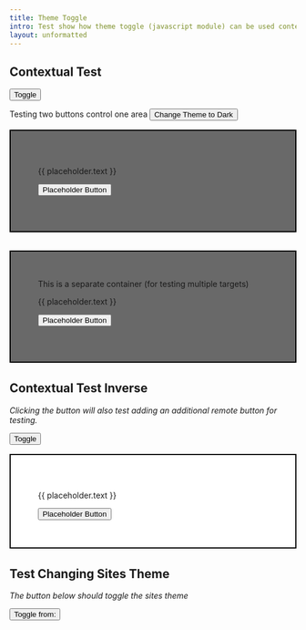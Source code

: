 ```yaml
---
title: Theme Toggle
intro: Test show how theme toggle (javascript module) can be used contextually/independently. It's also used on the site container.
layout: unformatted
---
```



<style>
  .theme-toggle-demo {
    border: 2px solid black;
    padding: 3rem;
    margin: 1rem 0 2rem 0;
  }
  .theme-toggle-demo.theme-light {
    background: white;
  }
  .theme-toggle-demo.theme-dark {
    background: DimGray;
  }
</style>

<h2 class="h2">Contextual Test</h2>

<button class="button" data-ulu-theme-toggle='{ 
  "target" : ".theme-target-demo-1",
  "group" : "group-1"
}'>
  <span class="button__icon fas fa-moon" data-ulu-theme-toggle-icon></span>
  <span>Toggle</span>
</button>

<p>
  Testing two buttons control one area
  <button class="link" data-ulu-theme-toggle-remote="group-1">
    Change Theme to <span data-ulu-theme-toggle-label>Dark</span>
  </button>
</p>

<div class="theme-target-demo-1 theme-toggle-demo theme-dark">
  <p>
    {{ placeholder.text }}
  </p>
  
  <button class="button">Placeholder Button</button>
</div>

<div class="theme-target-demo-1 theme-toggle-demo theme-dark">
  This is a separate container (for testing multiple targets)
  <p>
    {{ placeholder.text }}
  </p>
  
  <button class="button">Placeholder Button</button>
</div>


<h2 class="h2">Contextual Test Inverse</h2>

<p>
  <em>Clicking the button will also test adding an additional remote button for testing.</em>
</p>

<button class="button" data-ulu-theme-toggle='{ 
  "target" : "#demo-theme-2",
  "group" : "group-2"
}' data-demo-insert>
  <span class="button__icon fas fa-sun" data-ulu-theme-toggle-icon></span>
  <span>Toggle</span>
</button>

<div id="demo-theme-2" class="theme-toggle-demo theme-light">
  <p>
    {{ placeholder.text }}
  </p>
  <button class="button">Placeholder Button</button>
</div>


<script>
  // Quick script to test remote
  (() => {
    const button = document.querySelector("[data-demo-insert]");
    const createRemote = () => {
      const remote = document.createElement("button");
      remote.setAttribute("data-ulu-theme-toggle-remote", "group-2");
      remote.classList.add("link");
      remote.textContent = "Test Inserted Remote";
      return remote;
    };

    button.addEventListener("click", () => {
      const remote = createRemote();
      button.insertAdjacentElement('afterend', remote);
      document.dispatchEvent(new CustomEvent("ulu:pageModified", { bubbles: true }));
    });
  })();
</script>

<h2 class="h2">Test Changing Sites Theme</h2>

<p>
  <em>The button below should toggle the sites theme</em>
</p>

<button class="button" data-ulu-theme-toggle-remote="page">
  <span class="button__icon fas fa-moon" data-ulu-theme-toggle-icon></span>
  <span>Toggle from: <span data-ulu-theme-toggle-label></span></span>
</button>